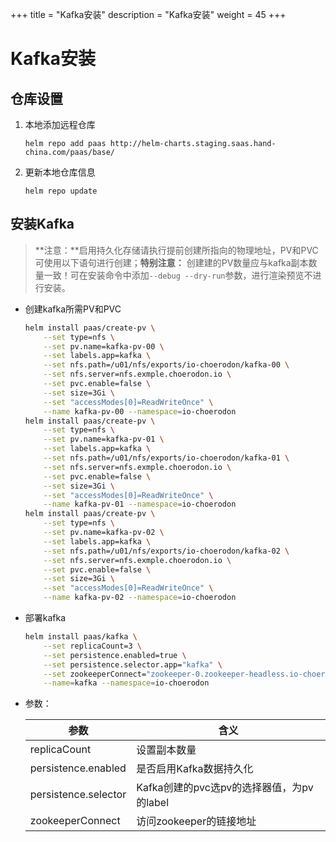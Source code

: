 +++
title = "Kafka安装"
description = "Kafka安装"
weight = 45
+++

# Kafka安装

## 仓库设置

1. 本地添加远程仓库

    ```
    helm repo add paas http://helm-charts.staging.saas.hand-china.com/paas/base/
    ```
1. 更新本地仓库信息

    ```
    helm repo update 
    ```

## 安装Kafka

> **注意：**启用持久化存储请执行提前创建所指向的物理地址，PV和PVC可使用以下语句进行创建；**特别注意：** 创建建的PV数量应与kafka副本数量一致！可在安装命令中添加`--debug --dry-run`参数，进行渲染预览不进行安装。

- 创建kafka所需PV和PVC

    ```bash
    helm install paas/create-pv \
        --set type=nfs \
        --set pv.name=kafka-pv-00 \
        --set labels.app=kafka \
        --set nfs.path=/u01/nfs/exports/io-choerodon/kafka-00 \
        --set nfs.server=nfs.exmple.choerodon.io \
        --set pvc.enable=false \
        --set size=3Gi \
        --set "accessModes[0]=ReadWriteOnce" \
        --name kafka-pv-00 --namespace=io-choerodon
    helm install paas/create-pv \
        --set type=nfs \
        --set pv.name=kafka-pv-01 \
        --set labels.app=kafka \
        --set nfs.path=/u01/nfs/exports/io-choerodon/kafka-01 \
        --set nfs.server=nfs.exmple.choerodon.io \
        --set pvc.enable=false \
        --set size=3Gi \
        --set "accessModes[0]=ReadWriteOnce" \
        --name kafka-pv-01 --namespace=io-choerodon
    helm install paas/create-pv \
        --set type=nfs \
        --set pv.name=kafka-pv-02 \
        --set labels.app=kafka \
        --set nfs.path=/u01/nfs/exports/io-choerodon/kafka-02 \
        --set nfs.server=nfs.exmple.choerodon.io \
        --set pvc.enable=false \
        --set size=3Gi \
        --set "accessModes[0]=ReadWriteOnce" \
        --name kafka-pv-02 --namespace=io-choerodon
    ```


- 部署kafka

    ```bash
    helm install paas/kafka \
        --set replicaCount=3 \
        --set persistence.enabled=true \
        --set persistence.selector.app="kafka" \
        --set zookeeperConnect="zookeeper-0.zookeeper-headless.io-choerodon.svc.cluster.local:2181\,zookeeper-1.zookeeper-headless.io-choerodon.svc.cluster.local:2181\,zookeeper-2.zookeeper-headless.io-choerodon.svc.cluster.local:2181" \
        --name=kafka --namespace=io-choerodon 
    ```

- 参数：

    参数 | 含义 
    --- |  --- 
    replicaCount|设置副本数量
    persistence.enabled|是否启用Kafka数据持久化
    persistence.selector|Kafka创建的pvc选pv的选择器值，为pv的label
    zookeeperConnect|访问zookeeper的链接地址